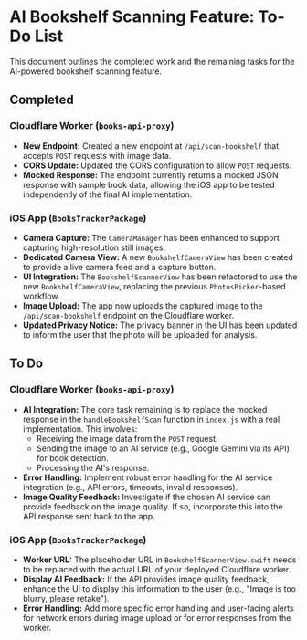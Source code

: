 # AI Bookshelf Scanning Feature: To-Do List

This document outlines the completed work and the remaining tasks for the AI-powered bookshelf scanning feature.

## Completed

### Cloudflare Worker (`books-api-proxy`)

*   **New Endpoint:** Created a new endpoint at `/api/scan-bookshelf` that accepts `POST` requests with image data.
*   **CORS Update:** Updated the CORS configuration to allow `POST` requests.
*   **Mocked Response:** The endpoint currently returns a mocked JSON response with sample book data, allowing the iOS app to be tested independently of the final AI implementation.

### iOS App (`BooksTrackerPackage`)

*   **Camera Capture:** The `CameraManager` has been enhanced to support capturing high-resolution still images.
*   **Dedicated Camera View:** A new `BookshelfCameraView` has been created to provide a live camera feed and a capture button.
*   **UI Integration:** The `BookshelfScannerView` has been refactored to use the new `BookshelfCameraView`, replacing the previous `PhotosPicker`-based workflow.
*   **Image Upload:** The app now uploads the captured image to the `/api/scan-bookshelf` endpoint on the Cloudflare worker.
*   **Updated Privacy Notice:** The privacy banner in the UI has been updated to inform the user that the photo will be uploaded for analysis.

## To Do

### Cloudflare Worker (`books-api-proxy`)

*   **AI Integration:** The core task remaining is to replace the mocked response in the `handleBookshelfScan` function in `index.js` with a real implementation. This involves:
    *   Receiving the image data from the `POST` request.
    *   Sending the image to an AI service (e.g., Google Gemini via its API) for book detection.
    *   Processing the AI's response.
*   **Error Handling:** Implement robust error handling for the AI service integration (e.g., API errors, timeouts, invalid responses).
*   **Image Quality Feedback:** Investigate if the chosen AI service can provide feedback on the image quality. If so, incorporate this into the API response sent back to the app.

### iOS App (`BooksTrackerPackage`)

*   **Worker URL:** The placeholder URL in `BookshelfScannerView.swift` needs to be replaced with the actual URL of your deployed Cloudflare worker.
*   **Display AI Feedback:** If the API provides image quality feedback, enhance the UI to display this information to the user (e.g., "Image is too blurry, please retake").
*   **Error Handling:** Add more specific error handling and user-facing alerts for network errors during image upload or for error responses from the worker.
